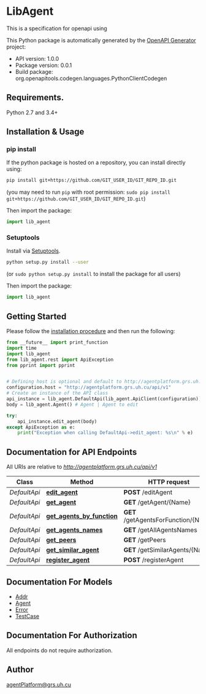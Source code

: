 # LibAgent
This is a specification for openapi using

This Python package is automatically generated by the [OpenAPI Generator](https://openapi-generator.tech) project:

- API version: 1.0.0
- Package version: 0.0.1
- Build package: org.openapitools.codegen.languages.PythonClientCodegen

## Requirements.

Python 2.7 and 3.4+

## Installation & Usage
### pip install

If the python package is hosted on a repository, you can install directly using:

```sh
pip install git+https://github.com/GIT_USER_ID/GIT_REPO_ID.git
```
(you may need to run `pip` with root permission: `sudo pip install git+https://github.com/GIT_USER_ID/GIT_REPO_ID.git`)

Then import the package:
```python
import lib_agent 
```

### Setuptools

Install via [Setuptools](http://pypi.python.org/pypi/setuptools).

```sh
python setup.py install --user
```
(or `sudo python setup.py install` to install the package for all users)

Then import the package:
```python
import lib_agent
```

## Getting Started

Please follow the [installation procedure](#installation--usage) and then run the following:

```python
from __future__ import print_function
import time
import lib_agent
from lib_agent.rest import ApiException
from pprint import pprint


# Defining host is optional and default to http://agentplatform.grs.uh.cu/api/v1
configuration.host = "http://agentplatform.grs.uh.cu/api/v1"
# Create an instance of the API class
api_instance = lib_agent.DefaultApi(lib_agent.ApiClient(configuration))
body = lib_agent.Agent() # Agent | Agent to edit

try:
    api_instance.edit_agent(body)
except ApiException as e:
    print("Exception when calling DefaultApi->edit_agent: %s\n" % e)

```

## Documentation for API Endpoints

All URIs are relative to *http://agentplatform.grs.uh.cu/api/v1*

Class | Method | HTTP request | Description
------------ | ------------- | ------------- | -------------
*DefaultApi* | [**edit_agent**](docs/DefaultApi.md#edit_agent) | **POST** /editAgent | 
*DefaultApi* | [**get_agent**](docs/DefaultApi.md#get_agent) | **GET** /getAgent/{Name} | 
*DefaultApi* | [**get_agents_by_function**](docs/DefaultApi.md#get_agents_by_function) | **GET** /getAgentsForFunction/{Name} | 
*DefaultApi* | [**get_agents_names**](docs/DefaultApi.md#get_agents_names) | **GET** /getAllAgentsNames | 
*DefaultApi* | [**get_peers**](docs/DefaultApi.md#get_peers) | **GET** /getPeers | 
*DefaultApi* | [**get_similar_agent**](docs/DefaultApi.md#get_similar_agent) | **GET** /getSimilarAgents/{Name} | 
*DefaultApi* | [**register_agent**](docs/DefaultApi.md#register_agent) | **POST** /registerAgent | 


## Documentation For Models

 - [Addr](docs/Addr.md)
 - [Agent](docs/Agent.md)
 - [Error](docs/Error.md)
 - [TestCase](docs/TestCase.md)


## Documentation For Authorization

 All endpoints do not require authorization.

## Author

agentPlatform@grs.uh.cu


